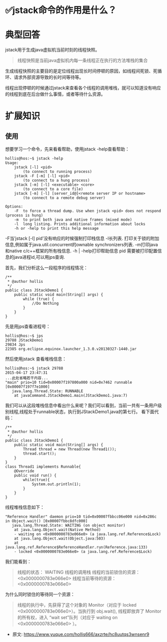 # ✅jstack命令的作用是什么？
<!--page header-->

<a name="rDWhy"></a>
# 典型回答

jstack用于生成java虚拟机当前时刻的线程快照。

> 线程快照是当前java虚拟机内每一条线程正在执行的方法堆栈的集合


生成线程快照的主要目的是定位线程出现长时间停顿的原因，如线程间死锁、死循环、请求外部资源导致的长时间等待等。 

线程出现停顿的时候通过jstack来查看各个线程的调用堆栈，就可以知道没有响应的线程到底在后台做什么事情，或者等待什么资源。 

<a name="hXeiF"></a>
# 扩展知识

<a name="oQqUC"></a>
## 使用

想要学习一个命令，先来看看帮助，使用jstack -help查看帮助：
```
hollis@hos:~$ jstack -help
Usage:
    jstack [-l] <pid>
        (to connect to running process)
    jstack -F [-m] [-l] <pid>
        (to connect to a hung process)
    jstack [-m] [-l] <executable> <core>
        (to connect to a core file)
    jstack [-m] [-l] [server_id@]<remote server IP or hostname>
        (to connect to a remote debug server)

Options:
    -F  to force a thread dump. Use when jstack <pid> does not respond (process is hung)
    -m  to print both java and native frames (mixed mode)
    -l  long listing. Prints additional information about locks
    -h or -help to print this help message
```

-F当’jstack [-l] pid’没有响应的时候强制打印栈信息 -l长列表. 打印关于锁的附加信息,例如属于java.util.concurrent的ownable synchronizers列表. -m打印java和native c/c++框架的所有栈信息. -h | -help打印帮助信息 pid 需要被打印配置信息的java进程id,可以用jps查询.

首先，我们分析这么一段程序的线程情况：
```
/**
 * @author hollis
 */
public class JStackDemo1 {
    public static void main(String[] args) {
        while (true) {
            //Do Nothing
        }
    }
}
```

先是用jps查看进程号：
```
hollis@hos:~$ jps
29788 JStackDemo1
29834 Jps
22385 org.eclipse.equinox.launcher_1.3.0.v20130327-1440.jar
```

然后使用jstack 查看堆栈信息：
```
hollis@hos:~$ jstack 29788
2015-04-17 23:47:31
...此处省略若干内容...
"main" prio=10 tid=0x00007f197800a000 nid=0x7462 runnable [0x00007f197f7e1000]
   java.lang.Thread.State: RUNNABLE
    at javaCommand.JStackDemo1.main(JStackDemo1.java:7)
```

我们可以从这段堆栈信息中看出什么来呢？我们可以看到，当前一共有一条用户级别线程,线程处于runnable状态，执行到JStackDemo1.java的第七行。 看下面代码：

```
/**
 * @author hollis
 */
public class JStackDemo1 {
    public static void main(String[] args) {
        Thread thread = new Thread(new Thread1());
        thread.start();
    }
}
class Thread1 implements Runnable{
    @Override
    public void run() {
        while(true){
            System.out.println(1);
        }
    }
}
```
线程堆栈信息如下：

```
"Reference Handler" daemon prio=10 tid=0x00007fbbcc06e000 nid=0x286c in Object.wait() [0x00007fbbc8dfc000]
   java.lang.Thread.State: WAITING (on object monitor)
    at java.lang.Object.wait(Native Method)
    - waiting on <0x0000000783e066e0> (a java.lang.ref.Reference$Lock)
    at java.lang.Object.wait(Object.java:503)
    at java.lang.ref.Reference$ReferenceHandler.run(Reference.java:133)
    - locked <0x0000000783e066e0> (a java.lang.ref.Reference$Lock)
```
我们能看到：

> 线程的状态： WAITING 线程的调用栈 线程的当前锁住的资源： <0x0000000783e066e0> 线程当前等待的资源：<0x0000000783e066e0>


为什么同时锁住的等待同一个资源：

> 线程的执行中，先获得了这个对象的 Monitor（对应于 locked <0x0000000783e066e0>）。当执行到 obj.wait(), 线程即放弃了 Monitor的所有权，进入 “wait set”队列（对应于 waiting on <0x0000000783e066e0> ）。





<!--page footer-->
- 原文: <https://www.yuque.com/hollis666/axzrte/hc8uutqs3wnsenr9>
